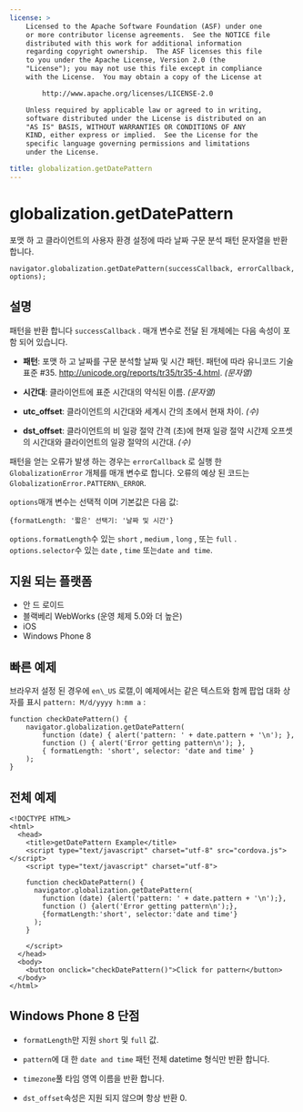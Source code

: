 ```yaml
---
license: >
    Licensed to the Apache Software Foundation (ASF) under one
    or more contributor license agreements.  See the NOTICE file
    distributed with this work for additional information
    regarding copyright ownership.  The ASF licenses this file
    to you under the Apache License, Version 2.0 (the
    "License"); you may not use this file except in compliance
    with the License.  You may obtain a copy of the License at

        http://www.apache.org/licenses/LICENSE-2.0

    Unless required by applicable law or agreed to in writing,
    software distributed under the License is distributed on an
    "AS IS" BASIS, WITHOUT WARRANTIES OR CONDITIONS OF ANY
    KIND, either express or implied.  See the License for the
    specific language governing permissions and limitations
    under the License.

title: globalization.getDatePattern
---
```


# globalization.getDatePattern

포맷 하 고 클라이언트의 사용자 환경 설정에 따라 날짜 구문 분석 패턴 문자열을 반환 합니다.

    navigator.globalization.getDatePattern(successCallback, errorCallback, options);
    

## 설명

패턴을 반환 합니다 `successCallback` . 매개 변수로 전달 된 개체에는 다음 속성이 포함 되어 있습니다.

*   **패턴**: 포맷 하 고 날짜를 구문 분석할 날짜 및 시간 패턴. 패턴에 따라 유니코드 기술 표준 #35. <http://unicode.org/reports/tr35/tr35-4.html>. *(문자열)*

*   **시간대**: 클라이언트에 표준 시간대의 약식된 이름. *(문자열)*

*   **utc_offset**: 클라이언트의 시간대와 세계시 간의 초에서 현재 차이. *(수)*

*   **dst_offset**: 클라이언트의 비 일광 절약 간격 (초)에 현재 일광 절약 시간제 오프셋의 시간대와 클라이언트의 일광 절약의 시간대. *(수)*

패턴을 얻는 오류가 발생 하는 경우는 `errorCallback` 로 실행 한 `GlobalizationError` 개체를 매개 변수로 합니다. 오류의 예상 된 코드는`GlobalizationError.PATTERN\_ERROR`.

`options`매개 변수는 선택적 이며 기본값은 다음 값:

    {formatLength: '짧은' 선택기: '날짜 및 시간'}
    

`options.formatLength`수 있는 `short` , `medium` , `long` , 또는 `full` . `options.selector`수 있는 `date` , `time` 또는`date and
time`.

## 지원 되는 플랫폼

*   안 드 로이드
*   블랙베리 WebWorks (운영 체제 5.0와 더 높은)
*   iOS
*   Windows Phone 8

## 빠른 예제

브라우저 설정 된 경우에 `en\_US` 로캘,이 예제에서는 같은 텍스트와 함께 팝업 대화 상자를 표시 `pattern: M/d/yyyy h:mm a` :

    function checkDatePattern() {
        navigator.globalization.getDatePattern(
            function (date) { alert('pattern: ' + date.pattern + '\n'); },
            function () { alert('Error getting pattern\n'); },
            { formatLength: 'short', selector: 'date and time' }
        );
    }
    

## 전체 예제

    <!DOCTYPE HTML>
    <html>
      <head>
        <title>getDatePattern Example</title>
        <script type="text/javascript" charset="utf-8" src="cordova.js"></script>
        <script type="text/javascript" charset="utf-8">
    
        function checkDatePattern() {
          navigator.globalization.getDatePattern(
            function (date) {alert('pattern: ' + date.pattern + '\n');},
            function () {alert('Error getting pattern\n');},
            {formatLength:'short', selector:'date and time'}
          );
        }
    
        </script>
      </head>
      <body>
        <button onclick="checkDatePattern()">Click for pattern</button>
      </body>
    </html>
    

## Windows Phone 8 단점

*   `formatLength`만 지원 `short` 및 `full` 값.

*   `pattern`에 대 한 `date and time` 패턴 전체 datetime 형식만 반환 합니다.

*   `timezone`풀 타임 영역 이름을 반환 합니다.

*   `dst_offset`속성은 지원 되지 않으며 항상 반환 0.